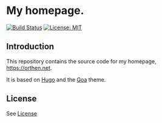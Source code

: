 # My homepage.

[![Build Status](https://travis-ci.org/benjaminor/homepage.svg?branch=master)](https://travis-ci.org/benjaminor/homepage)
[![License: MIT](https://img.shields.io/badge/License-MIT-yellow.svg)](https://opensource.org/licenses/MIT)

## Introduction
This repository contains the source code for my homepage, https://orthen.net.

It is based on [Hugo](https://gohugo.io/) and the [Goa](https://themes.gohugo.io/hugo-goa/) theme.

## License

See [License](LICENSE.md)
